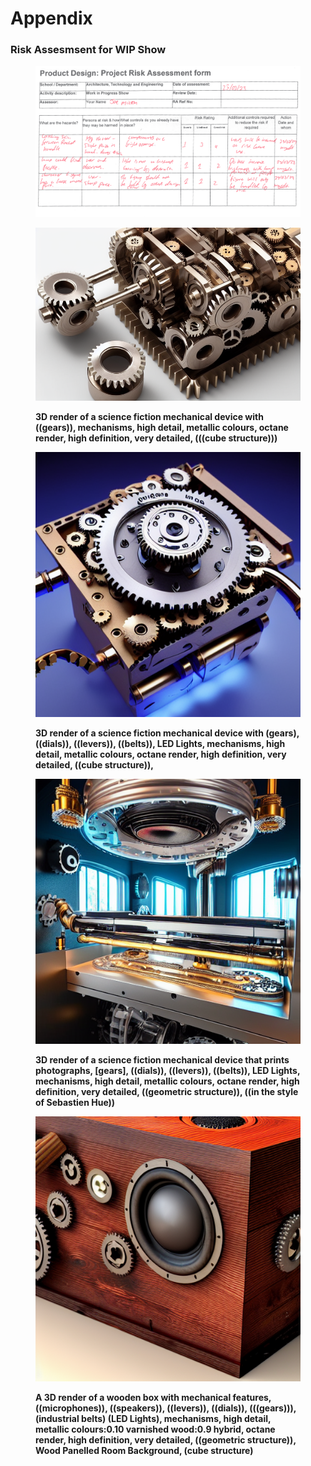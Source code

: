 # Appendix

### Risk Assesmsent for WIP Show&#x20;

<figure><img src="../.gitbook/assets/image (1).png" alt=""><figcaption></figcaption></figure>



<figure><img src="../.gitbook/assets/00034-2455024017.png" alt=""><figcaption><p><strong>3D render of a science fiction mechanical device with ((gears)), mechanisms, high detail, metallic colours, octane render, high definition, very detailed, (((cube structure)))</strong></p></figcaption></figure>



<figure><img src="../.gitbook/assets/00056-1384603050.png" alt=""><figcaption><p><strong>3D render of a science fiction mechanical device with (gears), ((dials)), ((levers)), ((belts)), LED Lights, mechanisms, high detail, metallic colours, octane render, high definition, very detailed, ((cube structure)),</strong></p></figcaption></figure>

<figure><img src="../.gitbook/assets/00069-1054092201.png" alt=""><figcaption><p><strong>3D render of a science fiction mechanical device that prints photographs, [gears], ((dials)), ((levers)), ((belts)), LED Lights, mechanisms, high detail, metallic colours, octane render, high definition, very detailed, ((geometric structure)), ((in the style of Sebastien Hue))</strong></p></figcaption></figure>

<figure><img src="../.gitbook/assets/00018-1422750055.png" alt=""><figcaption><p><strong>A 3D render of a wooden box with mechanical features, ((microphones)), ((speakers)), ((levers)), ((dials)), (((gears))), (industrial belts) (LED Lights), mechanisms, high detail, metallic colours:0.10 varnished wood:0.9 hybrid, octane render, high definition, very detailed, ((geometric structure)), Wood Panelled Room Background, (cube structure)</strong></p></figcaption></figure>



